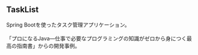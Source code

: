 ## TaskList

Spring Bootを使ったタスク管理アプリケーション。
<br>
<br>
「プロになるJava―仕事で必要なプログラミングの知識がゼロから身につく最高の指南書」からの開発事例。
<br>
<br>